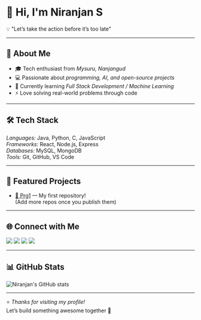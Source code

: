 # 👋 Hi, I'm Niranjan S  

💡 "Let’s take the action before it’s too late"  

---

## 🚀 About Me
- 🎓 Tech enthusiast from *Mysuru, Nanjangud*  
- 💻 Passionate about *programming, AI, and open-source projects*  
- 🌱 Currently learning *Full Stack Development / Machine Learning*  
- ⚡ Love solving real-world problems through code  

---

## 🛠 Tech Stack
*Languages:* Java, Python, C, JavaScript  
*Frameworks:* React, Node.js, Express  
*Databases:* MySQL, MongoDB  
*Tools:* Git, GitHub, VS Code  

---

## 📂 Featured Projects
- [🔗 Prg1](https://github.com/Niranjan53/Prg1) — My first repository!  
(Add more repos once you publish them)

---

## 🌐 Connect with Me
<p align="left">
  <a href="https://www.linkedin.com/in/niranjan-s/" target="_blank"><img src="https://img.shields.io/badge/LinkedIn-blue?logo=linkedin&logoColor=white" /></a>
  <a href="https://twitter.com/niranjan_s" target="_blank"><img src="https://img.shields.io/badge/Twitter-black?logo=x&logoColor=white" /></a>
  <a href="https://www.instagram.com/niranjan.codes/" target="_blank"><img src="https://img.shields.io/badge/Instagram-purple?logo=instagram&logoColor=white" /></a>
  <a href="https://www.youtube.com/@niranjantech" target="_blank"><img src="https://img.shields.io/badge/YouTube-red?logo=youtube&logoColor=white" /></a>
</p>

---

## 📊 GitHub Stats
![Niranjan's GitHub stats](https://github-readme-stats.vercel.app/api?username=Niranjan53&show_icons=true&theme=tokyonight)

---

⭐ *Thanks for visiting my profile!*  
Let’s build something awesome together 🚀
